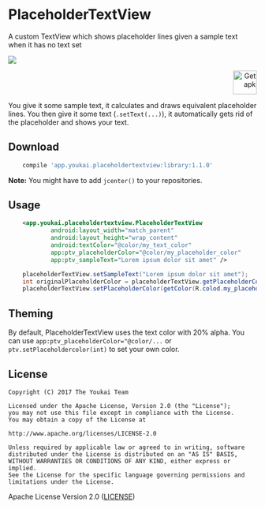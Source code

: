 # PlaceholderTextView

A custom TextView which shows placeholder lines given a sample text when it has no text set

![](https://user-images.githubusercontent.com/2550945/29698528-2543edd4-8967-11e7-8cd6-3dad1aedd61f.png)

<p align="right">
<a href='https://github.com/youkai-app/PlaceholderTextView/releases/latest'><img height="48" alt='Get apk' src='https://cloud.githubusercontent.com/assets/2550945/21590907/dd74e0f0-d0ff-11e6-971f-d429148fd03d.png'/></a>
</p>

You give it some sample text, it calculates and draws equivalent placeholder lines. You then give it some text (`.setText(...)`), it automatically gets rid of the placeholder and shows your text. 

## Download
```gradle
    compile 'app.youkai.placeholdertextview:library:1.1.0'
```
**Note:** You might have to add `jcenter()` to your repositories.

## Usage
```xml
    <app.youkai.placeholdertextview.PlaceholderTextView
            android:layout_width="match_parent"
            android:layout_height="wrap_content"
            android:textColor="@color/my_text_color"
            app:ptv_placeholderColor="@color/my_placeholder_color"
            app:ptv_sampleText="Lorem ipsum dolor sit amet" />
```
```java
    placeholderTextView.setSampleText("Lorem ipsum dolor sit amet");
    int originalPlaceholderColor = placeholderTextView.getPlaceholderColor();
    placeholderTextView.setPlaceholderColor(getColor(R.colod.my_placeholder.color));
```

## Theming
By default, PlaceholderTextView uses the text color with 20% alpha. You can use `app:ptv_placeholderColor="@color/...` or `ptv.setPlaceholdercolor(int)` to set your own color. 

## License
```
Copyright (C) 2017 The Youkai Team

Licensed under the Apache License, Version 2.0 (the "License");
you may not use this file except in compliance with the License.
You may obtain a copy of the License at

http://www.apache.org/licenses/LICENSE-2.0

Unless required by applicable law or agreed to in writing, software
distributed under the License is distributed on an "AS IS" BASIS,
WITHOUT WARRANTIES OR CONDITIONS OF ANY KIND, either express or implied.
See the License for the specific language governing permissions and
limitations under the License.
```
Apache License Version 2.0 ([LICENSE](/LICENSE))